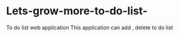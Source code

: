# Lets-grow-more-to-do-list-
 To do list web application 
 This application can add , delete  to do list
